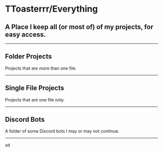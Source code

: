 # TToasterrr/Everything
## A Place I keep all (or most of) of my projects, for easy access.

---

## Folder Projects
Projects that are more than one file.

---

## Single File Projects
Projects that are one file only.

---

## Discord Bots
A folder of some Discord bots I may or may not continue.

---

xd
